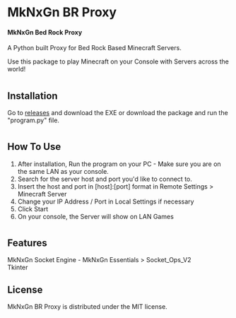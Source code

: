 MkNxGn BR Proxy
=======

#### MkNxGn Bed Rock Proxy
A Python built Proxy for Bed Rock Based Minecraft Servers.

Use this package to play Minecraft on your Console with Servers across the world!

#

Installation
------------

Go to <a href="https://github.com/MkNxGn/BR_Proxy/releases">releases</a> and download the EXE or download the package and run the "program.py" file.

#
How To Use
------------
<ol>
    <li> After installation, Run the program on your PC - Make sure you are on the same LAN as your console.
    <li> Search for the server host and port you'd like to connect to.
    <li> Insert the host and port in [host]:[port] format in Remote Settings > Minecraft Server
    <li> Change your IP Address / Port in Local Settings if necessary
    <li> Click Start
    <li> On your console, the Server will show on LAN Games
</ol>

#
## Features
MkNxGn Socket Engine - MkNxGn Essentials > Socket_Ops_V2<br>
Tkinter

License
-------
MkNxGn BR Proxy is distributed under the MIT license.
